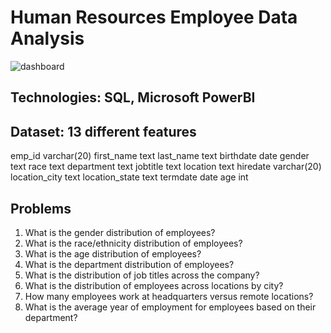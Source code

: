 # Human Resources Employee Data Analysis
![dashboard]([http://url/to/img.png](https://github.com/alicenkbaytop/hr-employee-analysis-sql-powerbi/blob/main/analysis%20outputs/HR%20Employee%20Analysis.png))

## Technologies: SQL, Microsoft PowerBI

## Dataset: 13 different features 
emp_id varchar(20) 
first_name text 
last_name text 
birthdate date 
gender text 
race text 
department text 
jobtitle text 
location text 
hiredate varchar(20) 
location_city text 
location_state text 
termdate date 
age int

## Problems
1. What is the gender distribution of employees?
2. What is the race/ethnicity distribution of employees?
3. What is the age distribution of employees?
4. What is the department distribution of employees?
5. What is the distribution of job titles across the company?
6. What is the distribution of employees across locations by city?
7. How many employees work at headquarters versus remote locations?
8. What is the average year of employment for employees based on their department?
